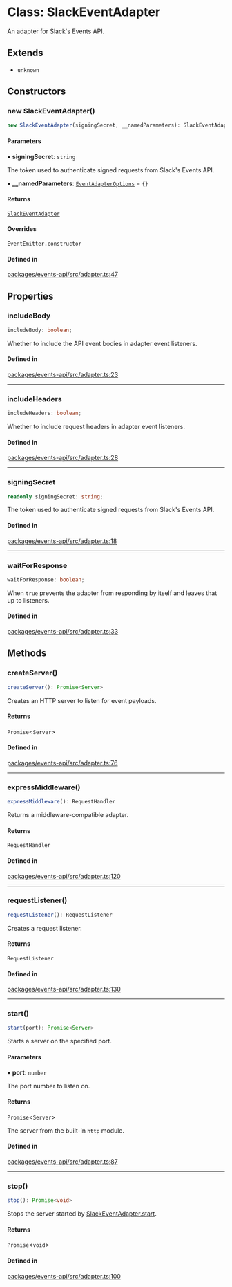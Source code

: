 # Class: SlackEventAdapter

An adapter for Slack's Events API.

## Extends

- `unknown`

## Constructors

### new SlackEventAdapter()

```ts
new SlackEventAdapter(signingSecret, __namedParameters): SlackEventAdapter
```

#### Parameters

• **signingSecret**: `string`

The token used to authenticate signed requests from Slack's Events API.

• **\_\_namedParameters**: [`EventAdapterOptions`](../interfaces/EventAdapterOptions.md) = `{}`

#### Returns

[`SlackEventAdapter`](SlackEventAdapter.md)

#### Overrides

`EventEmitter.constructor`

#### Defined in

[packages/events-api/src/adapter.ts:47](https://github.com/slackapi/node-slack-sdk/blob/c15385ef93ccdde9702f52f7d1f445999203d794/packages/events-api/src/adapter.ts#L47)

## Properties

### includeBody

```ts
includeBody: boolean;
```

Whether to include the API event bodies in adapter event listeners.

#### Defined in

[packages/events-api/src/adapter.ts:23](https://github.com/slackapi/node-slack-sdk/blob/c15385ef93ccdde9702f52f7d1f445999203d794/packages/events-api/src/adapter.ts#L23)

***

### includeHeaders

```ts
includeHeaders: boolean;
```

Whether to include request headers in adapter event listeners.

#### Defined in

[packages/events-api/src/adapter.ts:28](https://github.com/slackapi/node-slack-sdk/blob/c15385ef93ccdde9702f52f7d1f445999203d794/packages/events-api/src/adapter.ts#L28)

***

### signingSecret

```ts
readonly signingSecret: string;
```

The token used to authenticate signed requests from Slack's Events API.

#### Defined in

[packages/events-api/src/adapter.ts:18](https://github.com/slackapi/node-slack-sdk/blob/c15385ef93ccdde9702f52f7d1f445999203d794/packages/events-api/src/adapter.ts#L18)

***

### waitForResponse

```ts
waitForResponse: boolean;
```

When `true` prevents the adapter from responding by itself and leaves that up to listeners.

#### Defined in

[packages/events-api/src/adapter.ts:33](https://github.com/slackapi/node-slack-sdk/blob/c15385ef93ccdde9702f52f7d1f445999203d794/packages/events-api/src/adapter.ts#L33)

## Methods

### createServer()

```ts
createServer(): Promise<Server>
```

Creates an HTTP server to listen for event payloads.

#### Returns

`Promise`\<`Server`\>

#### Defined in

[packages/events-api/src/adapter.ts:76](https://github.com/slackapi/node-slack-sdk/blob/c15385ef93ccdde9702f52f7d1f445999203d794/packages/events-api/src/adapter.ts#L76)

***

### expressMiddleware()

```ts
expressMiddleware(): RequestHandler
```

Returns a middleware-compatible adapter.

#### Returns

`RequestHandler`

#### Defined in

[packages/events-api/src/adapter.ts:120](https://github.com/slackapi/node-slack-sdk/blob/c15385ef93ccdde9702f52f7d1f445999203d794/packages/events-api/src/adapter.ts#L120)

***

### requestListener()

```ts
requestListener(): RequestListener
```

Creates a request listener.

#### Returns

`RequestListener`

#### Defined in

[packages/events-api/src/adapter.ts:130](https://github.com/slackapi/node-slack-sdk/blob/c15385ef93ccdde9702f52f7d1f445999203d794/packages/events-api/src/adapter.ts#L130)

***

### start()

```ts
start(port): Promise<Server>
```

Starts a server on the specified port.

#### Parameters

• **port**: `number`

The port number to listen on.

#### Returns

`Promise`\<`Server`\>

The server from the built-in `http` module.

#### Defined in

[packages/events-api/src/adapter.ts:87](https://github.com/slackapi/node-slack-sdk/blob/c15385ef93ccdde9702f52f7d1f445999203d794/packages/events-api/src/adapter.ts#L87)

***

### stop()

```ts
stop(): Promise<void>
```

Stops the server started by [SlackEventAdapter.start](SlackEventAdapter.md#start).

#### Returns

`Promise`\<`void`\>

#### Defined in

[packages/events-api/src/adapter.ts:100](https://github.com/slackapi/node-slack-sdk/blob/c15385ef93ccdde9702f52f7d1f445999203d794/packages/events-api/src/adapter.ts#L100)
